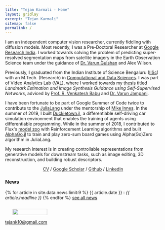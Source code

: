```yaml
---
title: "Tejan Karmali - Home"
layout: gridlay
excerpt: "Tejan Karmali"
sitemap: false
permalink: /
---
```


<div class="container-fluid">

<div class="row">

<div class="col-sm-8">

I am an independent computer vision researcher, currently fiddling with diffusion models. Most recently, I was a Pre-Doctoral Researcher at [Google Research India](https://research.google/teams/india-research-lab/). I worked towards solving the problem of predicting super-resolved segmentation maps from satellite imagery in the Earth Observation Science team under the guidance of [Dr. Varun Gulshan](https://sites.google.com/view/varungulshan/home) and Alex Wilson.


Previously, I graduated from the Indian Institute of Science Bengaluru ([IISc](https://www.iisc.ac.in/)) with an M.Tech. (Research) in [Computational and Data Sciences](https://cds.iisc.ac.in/). I was part of Video Analytics Lab ([VAL](https://val.cds.iisc.ac.in/)), where I worked towards my [thesis](https://etd.iisc.ac.in/handle/2005/5899) titled *Landmark Estimation and Image Synthesis Guidance using Self-Supervised Networks*, adviced by [Prof. R. Venkatesh Babu](http://cds.iisc.ac.in/faculty/venky/) and [Dr. Varun Jampani](varunjampani.github.io/).


I have been fortunate to be part of Google Summer of Code twice to contribute to the [JuliaLang](https://julialang.org/) under the mentorship of [Mike Innes](https://mikeinnes.io/). In the summer of 2019, I built [Duckietown.jl](https://github.com/tejank10/Duckietown.jl), a differentiable self-driving car simulation environment that enables the training of agents using differentiable programming. While in the summer of 2018, I contributed to Flux's [model zoo](https://github.com/FluxML/model-zoo) with Reinforcement Learning algorithms and built [AlphaGo.jl](https://github.com/tejank10/AlphaGo.jl) to train and play zero-sum board games using Alpha(Go)Zero algorithm in JuliaLang.

My research interest is in creating controllable representations from generative models for downstream tasks, such as image editing, 3D reconstruction, and building robust descriptors.


<p align="center">
  <a href="./files/TejanKarmaliCV.pdf">CV</a> /
  <a href="https://scholar.google.co.in/citations?user=Ulsd7DkAAAAJ&hl=en">Google Scholar</a> /
  <a href="https://github.com/tejank10">Github</a> /
  <a href="https://www.linkedin.com/in/tejank10/">LinkedIn</a>
</p>

### News
{% for article in site.data.news limit:9 %}
{{ article.date }} :
<em>{{ article.headline }}</em>
{% endfor %}
<a href="{{ site.url }}{{ site.baseurl }}/allnews.html">see all news</a>

</div>

<div class="col-sm-4" style="display:table-cell; vertical-align:middle; text-align:left">

  <ul style="overflow: hidden">
  <img src="{{ site.url }}{{ site.baseurl }}/images/profile_pic.jpeg" class="img-responsive" width="100%" />
  </ul>

  <!-- <br clear="all" /> -->

  <A HREF="mailto:tejank10@gmail.com">tejank10@gmail.com</A> <br>
  <!-- Google Research India<br> -->
  <!-- Bengaluru, KA<br> -->


</div>

</div>
</div>
